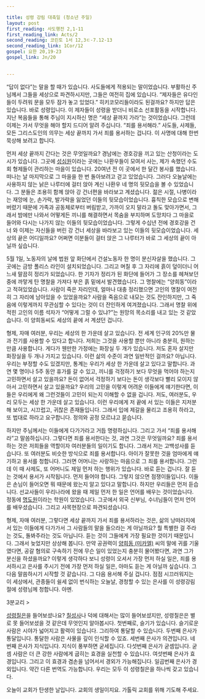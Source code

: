 ```yaml
---

title: 성령 강림 대축일 (청소년 주일)
layout: post 
first_reading: 사도행전 2,1-11
first_reading_link: Acts/2
second_reading: 코린토 1서 12,3ㄷ-7.12-13
second_reading_link: 1Cor/12
gospel: 요한 20,19-23
gospel_link: Jn/20
 

--- 
```


“답이 없다”는 말을 할 때가 있습니다. 사도들에게 적용되는 말이었습니다. 부활하신 주님께서 그들을 세상으로 파견하시지만, 그들은 여전히 집에 있습니다. “제자들은 유다인들이 두려워 문을 모두 잠가 놓고 있었다.” 히키코모리들이라도 된걸까요? 하지만 답은 있습니다. 바로 성령입니다. 이 제자들이 성령을 받더니 비로소 선포활동을 시작합니다. 지난 복음들을 통해 주님이 지시하신 명은 “세상 끝까지 가라”는 것이었습니다. 그런데 이제는 가서 무엇을 해야 할지 드디어 알려 주십니다. “죄를 용서해라.” 사도들, 사제들, 모든 그리스도인의 의무는 세상 끝까지 가서 죄를 용서하는 겁니다. 이 사명에 대해 한번 묵상해 보려고 합니다.

먼저 세상 끝까지 간다는 것은 무엇일까요? 경남에는 경호강을 끼고 있는 산청이라는 도시가 있습니다. 그곳에 <a href="http://www.sungsim1.or.kr/?ckattempt=1">성심원</a>이라는 곳에는 나환우들이 모여서 사는, 제가 속했던 수도회 형제들이 관리하는 마을이 있습니다. 20여년 전 이 곳에서 한 달간 봉사를 했습니다. 떠나는 날 마지막으로 그 마을을 한 번 돌아보려고 걷고 있었습니다. 그러다 오늘날에는 사용하지 않는 낡은 나루터에 걸터 앉아 계신 나환우 네 명의 뒷모습을 볼 수 있었습니다. 그 분들은 조용히 함께 앉아 강 건너편을 바라보고 계셨습니다. 젊은 시절, 나병이라는 재앙에 눈, 손가락, 발가락을 잃었던 이들의 뒷모습이었습니다. 흉칙한 모습으로 변해버렸기 때문에 가족과 공동체로부터 버림받고, 가까이 오지 말라고 돌도 맞아가면서, 그래서 밤에만 나와서 어떻게든 끼니를 해결하면서 목숨을 부지하며  도망치다 그 마을로 들어와 다시는 나가지 않는 이들의 뒷모습이었습니다. 그렇게 수십년 전에 경호강을 건너 와 이제는 자신들을 버린 강 건너 세상을 바라보고 있는 이들의 뒷모습이었습니다. 세상의 끝은 어디일까요? 어쩌면 이분들이 걸터 앉은 그 나루터가 바로 그 세상의 끝이 아닐까 싶습니다.

5월 1일, 노동자의 날에 법원 앞 화단에서 건설노동자 한 명이 분신자살을 했습니다. 그곳에는 금방 폴리스 라인이 설치되었습니다. 그리고 며칠 후 그 자리에 흙이 덮이더니 어느새 말끔히 정리가 되었습니다. 한 기자가 정리가 된 화단에 들어가 그 장소를 헤쳐보던 중에 까맣게 탄 명찰을 가져다 부은 흙 밑에서 발견했습니다. 그 명찰에는 “양희동”이라고 적혀있었습니다. 사람이 죽은 자리인데, 얼마나 대충 정리했으면 고인의 명찰이 여전히 그 자리에 남아있을 수 있었을까요? 사람을 죽음으로 내모는 것도 잔인하지만, 그 죽음에 이렇게까지 무관심할 수 있다는 것이 더 잔인하게 여겨졌습니다. 그래서 명찰 위에 적힌 고인의 이름 석자가 “어떻게 그럴 수 있냐?”는 원망의 목소리를 내고 있는 것 같았습니다. 이 양희동씨도 세상의 끝에 서 계셨던 겁니다.

형제, 자매 여러분, 우리는 세상의 한 가운데 살고 있습니다. 전 세계 인구의 20%만 물과 전기를 사용할 수 있다고 합니다. 저희는 그것을 사용할 뿐만 아니라 충분히, 원하는 만큼 사용합니다. 게다가 웬만한 가정에는 화장실 두 개가 있습니다. 저도 혼자 살지만 화장실을 두 개나 가지고 있습니다. 이런 삶의 수준이 과연 일반적인 걸까요? 아닙니다. 우리는 부정할 수도 있겠지만, 통계는 우리가 세상 한 가운데 살고 있다고 말합니다. 과연 몇 명이나 5주 동안 휴가를 갈 수 있고, 끼니를 걱정하기 보다 무엇을 먹어야 하는지 고민하면서 살고 있을까요? 돈이 없어서 걱정하기 보다는 돈이 생각보다 빨리 모이지 않아서 고민하면서 살고 있을까요? 우리의 고민을 이렇게 어려운 이들에게 얘기한다면, 이들은 우리에게 왜 그런것들이 고민이 되는지 이해할 수 없을 겁니다. 저도, 여러분도, 우리 모두는 세상 한 가운데 살고 있습니다. 이런 우리에게 저 끝에 서 있는 이들은 지저분해 보이고, 시끄럽고, 귀찮은 존재들입니다. 그래서 입에 제갈을 물리고 조용히 하라고, 또 법대로 하라고 요구합니다. 정의와 공정 모르냐고 묻습니다.

하지만 주님께서는 이들에게 다가가라고 거듭 명령하십니다. 그리고 가서 “죄를 용서해라”고 말씀하십니다. 그렇다면 죄를 용서한다는 것, 과연 그것은 무엇일까요? 죄를 용서하는 것은 저희들을 역할이자 여러분들의 일이기도 합니다. 그래서 저는 고백성사를 듣습니다. 또 여러분도 비슷한 방식으로 죄를 용서합니다. 아이가 잘못한 것을 엄마에게 얘기하고 용서를 청합니다. 그러면 어머니는 사랑하는 마음으로 그 죄를 용서합니다. 그런데 이 때 사제도, 또 어머니도 제일 먼저 하는 행위가 있습니다. 바로 듣는 겁니다. 잘 듣는 것에서 용서가 시작됩니다. 먼저 들어야 합니다. 그렇지 않으면 점쟁이들입니다. 이들은 손님이 들어오면 뭐 때문에 왔는지 알고 있다고 말합니다. 하지만 우리들은 먼저 듣습니다. 선교사들이 우리나라에 왔을 때 제일 먼저 한 일은 언어를 배우는 것이었습니다. 정동에 <a href="https://maria.catholic.or.kr/dictionary/term/term_view.asp?ctxtIdNum=950&keyword=&gubun=01">명도원</a>이라는 학원이 있었습니다. 그곳에서 외국 신부님, 수녀님들이 먼저 언어를 배우셨습니다. 그리고 사목현장으로 파견되셨습니다. 

형제, 자매 여러분, 그렇다면 세상 끝까지 가서 죄를 용서하라는 것은, 삶의 낭떠러지에 서 있는 이들에게 다가가서 그 사람들의 말을 들으라는 게 아닐까요? 뭘 특별한 걸 주라는 것도, 돌봐주라는 것도 아닙니다. 듣는 것이 그들에게 가장 필요한 것이기 때문입니다. 그래서 늦었지만 상상해 봅니다. 만약 공권력이 <a href="http://www.catholicnews.co.kr/news/articleView.html?idxno=33188">양희동 (미카엘)</a> 씨의 말에 귀를 기울였다면, 공갈 혐의로 구속하기 전에 무슨 일이 있었는지 충분히 물어봤다면, 과연 그가 분신을 하셨을까요?
이렇게 생각하다 보니 성령이 오셔서 가장 먼저 하실 일은, 죄를 용서하시고 은사를 주시기 전에 가장 먼저 하실 일은, 아마도 듣는 게 아닐까 싶습니다. 그 다음 말씀하시기 시작할 것 같습니다. 그 다음 용서해 주실 겁니다. 점점 시끄러워지는 이 세상에서, 관종들이 쉴세 없이 번식하는 오늘날, 경청할 수 있는 은사를 이 성령강림절에 성령님께 청합니다. 아멘.

3분교리 >

<a href="https://maria.catholic.or.kr/dictionary/term/term_view.asp?ctxtIdNum=1772&keyword=%EC%84%B1%EB%A0%B9+%EC%B9%A0%EC%9D%80&gubun=01">성령칠은</a>을 들어보셨나요? <a href="https://maria.catholic.or.kr/dictionary/term/term_view.asp?ctxtIdNum=3576&keyword=%EC%B9%A0%EC%84%B1%EC%82%AC&gubun=01">칠성사</a>나 덕에 대해서는 많이 들어보셨지만, 성령칠은은 별로 못 들어보셨을 것 같은데 무엇인지 알아봅시다. 첫번째로, 슬기가 있습니다. 슬기로운 사람은 시야가 넓어지고 활력이 있습니다. 그리하여 통달할 수 있습니다. 두번째 은사가 통달입니다. 통달한 사람은 사물을 깊이 인식할 수 있죠. 세번째 은사가 의견입니다. 네번째 은사가 지식입니다. 지식이 풍부하면 굳세집니다. 다섯번째 은사가 굳셈입니다. 굳셈 사람은 더 큰 강한 사람에게 굽히는 효경을 실천할 수 있습니다. 여섯번째 은사가 효경입니다. 그리고 이 효경과 겸손을 넘어서서 경외가 가능해집니다. 일곱번째 은사가 경외입니다. 약간 다른 번역도 가능합니다. 우리는 모두 이 성령칠은을 하나씩 갖고 있습니다.

오늘이 교회가 탄생한 날입니다. 교회의 생일이지요. 가톨릭 교회를 위해 기도해 주세요. 

 